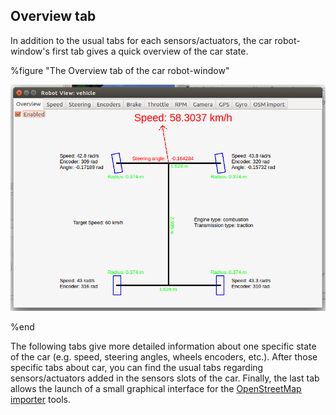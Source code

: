 ## Overview tab

In addition to the usual tabs for each sensors/actuators, the car robot-window's first tab gives a quick overview of the car state.

%figure "The Overview tab of the car robot-window"

![overview_tab.png](images/overview_tab.png)

%end

The following tabs give more detailed information about one specific state of the car (e.g. speed, steering angles, wheels encoders, etc.).
After those specific tabs about car, you can find the usual tabs regarding sensors/actuators added in the sensors slots of the car.
Finally, the last tab allows the launch of a small graphical interface for the [OpenStreetMap importer](openstreetmap-importer.md) tools.
